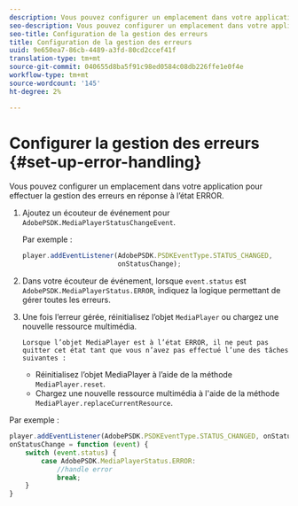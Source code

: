 ```yaml
---
description: Vous pouvez configurer un emplacement dans votre application pour effectuer la gestion des erreurs en réponse à l’état ERROR.
seo-description: Vous pouvez configurer un emplacement dans votre application pour effectuer la gestion des erreurs en réponse à l’état ERROR.
seo-title: Configuration de la gestion des erreurs
title: Configuration de la gestion des erreurs
uuid: 9e650ea7-86cb-4489-a3fd-80cd2ccef41f
translation-type: tm+mt
source-git-commit: 040655d8ba5f91c98ed0584c08db226ffe1e0f4e
workflow-type: tm+mt
source-wordcount: '145'
ht-degree: 2%

---
```



# Configurer la gestion des erreurs {#set-up-error-handling}

Vous pouvez configurer un emplacement dans votre application pour effectuer la gestion des erreurs en réponse à l’état ERROR.

1. Ajoutez un écouteur de événement pour `AdobePSDK.MediaPlayerStatusChangeEvent`.

   Par exemple :

   ```js
   player.addEventListener(AdobePSDK.PSDKEventType.STATUS_CHANGED, 
                           onStatusChange);
   ```

1. Dans votre écouteur de événement, lorsque `event.status` est `AdobePSDK.MediaPlayerStatus.ERROR`, indiquez la logique permettant de gérer toutes les erreurs.
1. Une fois l’erreur gérée, réinitialisez l’objet `MediaPlayer` ou chargez une nouvelle ressource multimédia.

       Lorsque l’objet MediaPlayer est à l’état ERROR, il ne peut pas quitter cet état tant que vous n’avez pas effectué l’une des tâches suivantes :
   
   * Réinitialisez l’objet MediaPlayer à l’aide de la méthode `MediaPlayer.reset`.
   * Chargez une nouvelle ressource multimédia à l&#39;aide de la méthode `MediaPlayer.replaceCurrentResource`.

<!--<a id="example_342CA5A8CD7C45BD88233C5BDBB17220"></a>-->

Par exemple :

```js
player.addEventListener(AdobePSDK.PSDKEventType.STATUS_CHANGED, onStatusChange); 
onStatusChange = function (event) { 
    switch (event.status) { 
        case AdobePSDK.MediaPlayerStatus.ERROR: 
            //handle error 
            break; 
    } 
} 
```

